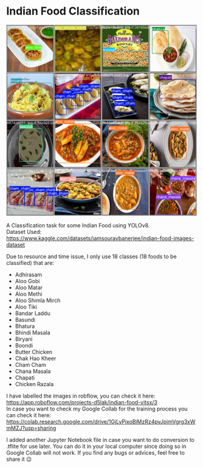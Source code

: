 # Indian Food Classification

![alt text](https://github.com/johnw1llliam/Indian_Food_Classification/blob/main/Showcase.jpg?raw=true)

A Classification task for some Indian Food using YOLOv8. <br>
Dataset Used: <br> https://www.kaggle.com/datasets/iamsouravbanerjee/indian-food-images-dataset

Due to resource and time issue, I only use 18 classes (18 foods to be classified) that are:
<ul>
  <li>Adhirasam</li>
  <li>Aloo Gobi</li>
  <li>Aloo Matar</li>
  <li>Aloo Methi</li>
  <li>Aloo Shimla Mirch</li>
  <li>Aloo Tiki</li>
  <li>Bandar Laddu</li>
  <li>Basundi</li>
  <li>Bhatura</li>
  <li>Bhindi Masala</li>
  <li>Biryani</li>
  <li>Boondi</li>
  <li>Butter Chicken</li>
  <li>Chak Hao Kheer</li>
  <li>Cham Cham</li>
  <li>Chana Masala</li>
  <li>Chapati</li>
  <li>Chicken Razala</li>
</ul>

I have labelled the images in robflow, you can check it here: <br> https://app.roboflow.com/projects-d5lak/indian-food-vitsx/3 <br>
In case you want to check my Google Collab for the training process you can check it here: <br> https://colab.research.google.com/drive/1GjLyPjxoBiMzRz4pyJpjmVgrg3xWmMZJ?usp=sharing

I added another Jupyter Notebook file in case you want to do conversion to .tflite for use later. You can do it in your local computer since doing so in Google Collab will not work. If you find any bugs or advices, feel free to share it 😉
